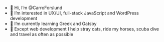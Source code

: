 - 👋  Hi, I’m @CarroForslund
- 👀  I’m interested in UX/UI, full-stack JavaScript and WordPress development
- 🌱  I’m currently learning Greek and Gatsby
- 💞️  Except web development I help stray cats, ride my horses, scuba dive and travel as often as possible
<!---
- 📫  [hello@codingcaroline.com](mailto:hello@codingcaroline.com)
- 💞️ I’m looking to collaborate on ... 
--->


<!---
CarroForslund/CarroForslund is a ✨ special ✨ repository because its `README.md` (this file) appears on your GitHub profile.
You can click the Preview link to take a look at your changes.
--->
